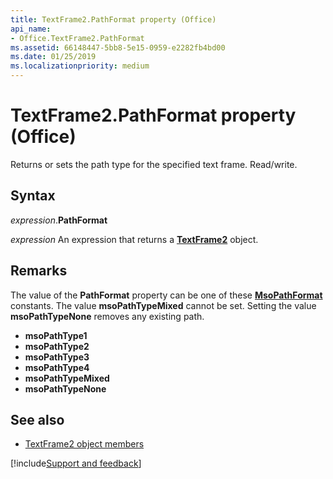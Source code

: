 ```yaml
---
title: TextFrame2.PathFormat property (Office)
api_name:
- Office.TextFrame2.PathFormat
ms.assetid: 66148447-5bb8-5e15-0959-e2282fb4bd00
ms.date: 01/25/2019
ms.localizationpriority: medium
---
```



# TextFrame2.PathFormat property (Office)

Returns or sets the path type for the specified text frame. Read/write.


## Syntax

_expression_.**PathFormat**

_expression_ An expression that returns a **[TextFrame2](Office.TextFrame2.md)** object.


## Remarks

The value of the **PathFormat** property can be one of these **[MsoPathFormat](office.msopathformat.md)** constants. The value **msoPathTypeMixed** cannot be set. Setting the value **msoPathTypeNone** removes any existing path.

- **msoPathType1**    
- **msoPathType2**    
- **msoPathType3**    
- **msoPathType4**    
- **msoPathTypeMixed**    
- **msoPathTypeNone**
    

## See also

- [TextFrame2 object members](overview/Library-Reference/textframe2-members-office.md)



[!include[Support and feedback](~/includes/feedback-boilerplate.md)]